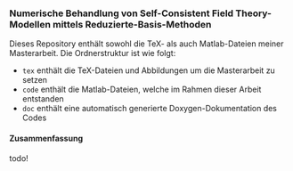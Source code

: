 ### Numerische Behandlung von Self-Consistent Field Theory-Modellen mittels Reduzierte-Basis-Methoden

Dieses Repository enthält sowohl die TeX- als auch Matlab-Dateien meiner Masterarbeit.
Die Ordnerstruktur ist wie folgt:
- `tex` enthält die TeX-Dateien und Abbildungen um die Masterarbeit zu setzen
- `code` enthält die Matlab-Dateien, welche im Rahmen dieser Arbeit entstanden
- `doc` enthält eine automatisch generierte Doxygen-Dokumentation des Codes

#### Zusammenfassung

todo!
